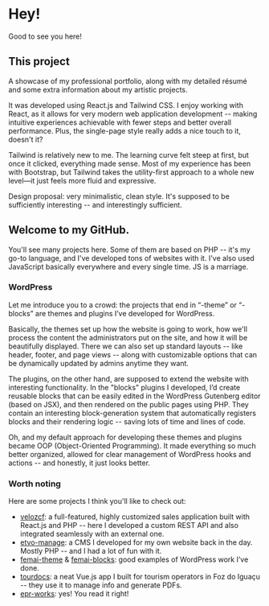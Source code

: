 # Hey!
Good to see you here!

## This project

A showcase of my professional portfolio, along with my detailed résumé and some extra information about my artistic projects.

It was developed using React.js and Tailwind CSS. I enjoy working with React, as it allows for very modern web application development -- making intuitive experiences achievable with fewer steps and better overall performance. Plus, the single-page style really adds a nice touch to it, doesn't it?

Tailwind is relatively new to me. The learning curve felt steep at first, but once it clicked, everything made sense. Most of my experience has been with Bootstrap, but Tailwind takes the utility-first approach to a whole new level—it just feels more fluid and expressive.

Design proposal: very minimalistic, clean style. It's supposed to be sufficiently interesting -- and interestingly sufficient.

## Welcome to my GitHub.

You'll see many projects here. Some of them are based on PHP -- it's my go-to language, and I've developed tons of websites with it. I've also used JavaScript basically everywhere and every single time. JS is a marriage.

### WordPress

Let me introduce you to a crowd: the projects that end in “-theme” or “-blocks” are themes and plugins I’ve developed for WordPress.

Basically, the themes set up how the website is going to work, how we'll process the content the administrators put on the site, and how it will be beautifully displayed. There we can also set up standard layouts -- like header, footer, and page views -- along with customizable options that can be dynamically updated by admins anytime they want.

The plugins, on the other hand, are supposed to extend the website with interesting functionality. In the "blocks" plugins I developed, I’d create reusable blocks that can be easily edited in the WordPress Gutenberg editor (based on JSX), and then rendered on the public pages using PHP. They contain an interesting block-generation system that automatically registers blocks and their rendering logic -- saving lots of time and lines of code.

Oh, and my default approach for developing these themes and plugins became OOP (Object-Oriented Programming). It made everything so much better organized, allowed for clear management of WordPress hooks and actions -- and honestly, it just looks better.

### Worth noting

Here are some projects I think you'll like to check out:

- [velozcf](https://github.com/ETVO/velozcf): a full-featured, highly customized sales application built with React.js and PHP -- here I developed a custom REST API and also integrated seamlessly with an external one.  
- [etvo-manage](https://github.com/ETVO/etvo-manage): a CMS I developed for my own website back in the day. Mostly PHP -- and I had a lot of fun with it.  
- [femai-theme](https://github.com/ETVO/femai-theme) & [femai-blocks](https://github.com/ETVO/femai-blocks): good examples of WordPress work I’ve done.  
- [tourdocs](https://github.com/ETVO/tourdocs): a neat Vue.js app I built for tourism operators in Foz do Iguaçu -- they use it to manage info and generate PDFs.  
- [epr-works](https://github.com/ETVO/epr-works): yes! You read it right!

